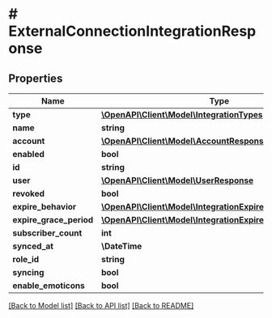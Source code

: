 # # ExternalConnectionIntegrationResponse

## Properties

Name | Type | Description | Notes
------------ | ------------- | ------------- | -------------
**type** | [**\OpenAPI\Client\Model\IntegrationTypes**](IntegrationTypes.md) |  |
**name** | **string** |  | [optional]
**account** | [**\OpenAPI\Client\Model\AccountResponse**](AccountResponse.md) |  | [optional]
**enabled** | **bool** |  | [optional]
**id** | **string** |  |
**user** | [**\OpenAPI\Client\Model\UserResponse**](UserResponse.md) |  |
**revoked** | **bool** |  | [optional]
**expire_behavior** | [**\OpenAPI\Client\Model\IntegrationExpireBehaviorTypes**](IntegrationExpireBehaviorTypes.md) |  | [optional]
**expire_grace_period** | [**\OpenAPI\Client\Model\IntegrationExpireGracePeriodTypes**](IntegrationExpireGracePeriodTypes.md) |  | [optional]
**subscriber_count** | **int** |  | [optional]
**synced_at** | **\DateTime** |  | [optional]
**role_id** | **string** |  | [optional]
**syncing** | **bool** |  | [optional]
**enable_emoticons** | **bool** |  | [optional]

[[Back to Model list]](../../README.md#models) [[Back to API list]](../../README.md#endpoints) [[Back to README]](../../README.md)
